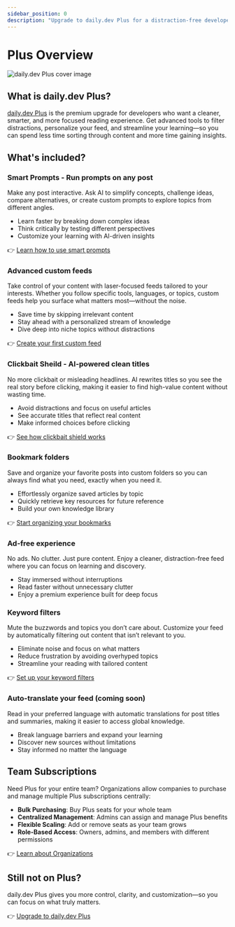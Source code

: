 ```yaml
---
sidebar_position: 0
description: "Upgrade to daily.dev Plus for a distraction-free developer experience. Get AI-powered clean titles, custom feeds, bookmark folders, keyword filters, and an ad-free reading environment. Stay focused and streamline your learning."
---
```


# Plus Overview

![daily.dev Plus cover image](https://daily-now-res.cloudinary.com/image/upload/v1740314886/docs/daily.dev_Plus_-_Default.png)

## What is daily.dev Plus?

[daily.dev Plus](https://app.daily.dev/plus) is the premium upgrade for developers who want a cleaner, smarter, and more focused reading experience. Get advanced tools to filter distractions, personalize your feed, and streamline your learning—so you can spend less time sorting through content and more time gaining insights.

## What's included?

### Smart Prompts - Run prompts on any post

Make any post interactive. Ask AI to simplify concepts, challenge ideas, compare alternatives, or create custom prompts to explore topics from different angles.

- Learn faster by breaking down complex ideas
- Think critically by testing different perspectives
- Customize your learning with AI-driven insights

👉 [Learn how to use smart prompts](plus/smart-prompts.md)

### Advanced custom feeds

Take control of your content with laser-focused feeds tailored to your interests. Whether you follow specific tools, languages, or topics, custom feeds help you surface what matters most—without the noise.

- Save time by skipping irrelevant content
- Stay ahead with a personalized stream of knowledge
- Dive deep into niche topics without distractions

👉 [Create your first custom feed](plus/custom-feeds.md)

### Clickbait Sheild - AI-powered clean titles

No more clickbait or misleading headlines. AI rewrites titles so you see the real story before clicking, making it easier to find high-value content without wasting time.

- Avoid distractions and focus on useful articles
- See accurate titles that reflect real content
- Make informed choices before clicking

👉 [See how clickbait shield works](plus/clickbait-shield.md)

### Bookmark folders

Save and organize your favorite posts into custom folders so you can always find what you need, exactly when you need it.

- Effortlessly organize saved articles by topic
- Quickly retrieve key resources for future reference
- Build your own knowledge library

👉 [Start organizing your bookmarks](plus/bookmark-folders.md)

### Ad-free experience

No ads. No clutter. Just pure content. Enjoy a cleaner, distraction-free feed where you can focus on learning and discovery.

- Stay immersed without interruptions
- Read faster without unnecessary clutter
- Enjoy a premium experience built for deep focus

### Keyword filters

Mute the buzzwords and topics you don’t care about. Customize your feed by automatically filtering out content that isn’t relevant to you.

- Eliminate noise and focus on what matters
- Reduce frustration by avoiding overhyped topics
- Streamline your reading with tailored content

👉 [Set up your keyword filters](plus/keyword-filters.md)

### Auto-translate your feed (coming soon)

Read in your preferred language with automatic translations for post titles and summaries, making it easier to access global knowledge.

- Break language barriers and expand your learning
- Discover new sources without limitations
- Stay informed no matter the language

## Team Subscriptions

Need Plus for your entire team? Organizations allow companies to purchase and manage multiple Plus subscriptions centrally:

- **Bulk Purchasing**: Buy Plus seats for your whole team
- **Centralized Management**: Admins can assign and manage Plus benefits
- **Flexible Scaling**: Add or remove seats as your team grows
- **Role-Based Access**: Owners, admins, and members with different permissions

👉 [Learn about Organizations](../organizations/overview.md)

## Still not on Plus?

daily.dev Plus gives you more control, clarity, and customization—so you can focus on what truly matters.

👉 [Upgrade to daily.dev Plus](https://app.daily.dev/plus)